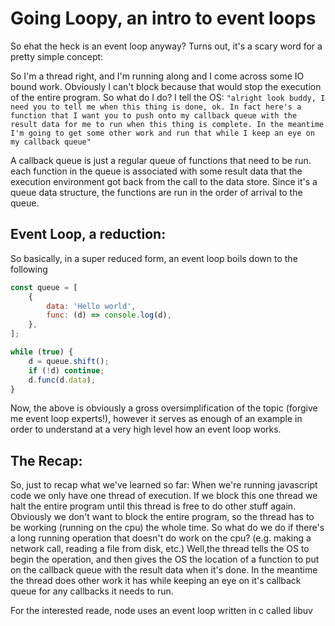 # Going Loopy, an intro to event loops

So ehat the heck is an event loop anyway? Turns out, it's a scary word for a pretty simple concept:

So I'm a thread right, and I'm running along and I come across some IO bound work. Obviously I can't block because that would stop the execution of the entire program. So what do I do? I tell the OS: `"alright look buddy, I need you to tell me when this thing is done, ok. In fact here's a function that I want you to push onto my callback queue with the result data for me to run when this thing is complete. In the meantime I'm going to get some other work and run that while I keep an eye on my callback queue"`

A callback queue is just a regular queue of functions that need to be run. each function in the queue is associated with some result data that the execution environment got back from the call to the data store. Since it's a queue data structure, the functions are run in the order of arrival to the queue.

## Event Loop, a reduction:

So basically, in a super reduced form, an event loop boils down to the following

```javascript
const queue = [
	{
		data: 'Hello world',
		func: (d) => console.log(d),
	},
];

while (true) {
	d = queue.shift();
	if (!d) continue;
	d.func(d.data);
}
```

Now, the above is obviously a gross oversimplification of the topic (forgive me event loop experts!), however it serves as enough of an example in order to understand at a very high level how an event loop works.

## The Recap:

So, just to recap what we've learned so far:
When we're running javascript code we only have one thread of execution. If we block this one thread we halt the entire program until this thread is free to do other stuff again. Obviously we don't want to block the entire program, so the thread has to be working (running on the cpu) the whole time. So what do we do if there's a long running operation that doesn't do work on the cpu? (e.g. making a network call, reading a file from disk, etc.) Well,the thread tells the OS to begin the operation, and then gives the OS the location of a function to put on the callback queue with the result data when it's done. In the meantime the thread does other work it has while keeping an eye on it's callback queue for any callbacks it needs to run.

For the interested reade, node uses an event loop written in c called libuv

